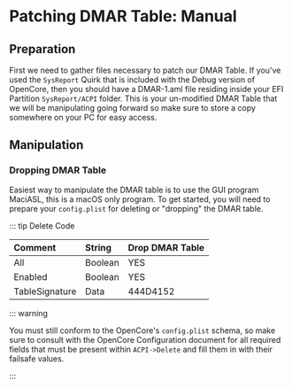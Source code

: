 # Patching DMAR Table: Manual

## Preparation

First we need to gather files necessary to patch our DMAR Table.  If you've used the `SysReport` Quirk that is included with the Debug version of OpenCore, then you should have a DMAR-1.aml file residing inside your EFI Partition `SysReport/ACPI` folder.  This is your un-modified DMAR Table that we will be manipulating going forward so make sure to store a copy somewhere on your PC for easy access.

## Manipulation

### Dropping DMAR Table

Easiest way to manipulate the DMAR table is to use the GUI program MaciASL, this is a macOS only program.  To get started, you will need to prepare your `config.plist` for deleting or "dropping" the DMAR table.

::: tip Delete Code

| Comment        | String  | Drop DMAR Table |
| :------        | :------ | :-------------- |
| All            | Boolean | YES             |
| Enabled        | Boolean | YES             |
| TableSignature | Data    | 444D4152        |

::: warning

You must still conform to the OpenCore's `config.plist` schema, so make sure to consult with the OpenCore Configuration document for all required fields that must be present within `ACPI->Delete` and fill them in with their failsafe values.

:::
